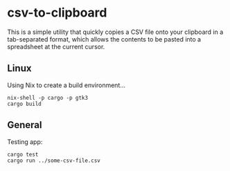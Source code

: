 # csv-to-clipboard

This is a simple utility that quickly copies a CSV file onto your clipboard in a tab-separated format, which allows the contents to be pasted into a spreadsheet at the current cursor.

## Linux

Using Nix to create a build environment...

```
nix-shell -p cargo -p gtk3
cargo build
```


## General

Testing app:

```
cargo test
cargo run ../some-csv-file.csv
```

